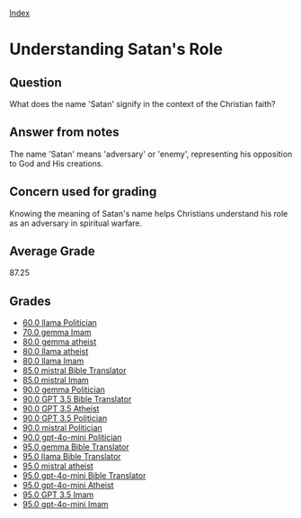
[Index](../../index.md)
# Understanding Satan's Role
## Question
What does the name 'Satan' signify in the context of the Christian faith?

## Answer from notes
The name 'Satan' means 'adversary' or 'enemy', representing his opposition to God and His creations.

## Concern used for grading
Knowing the meaning of Satan's name helps Christians understand his role as an adversary in spiritual warfare.

## Average Grade
87.25

## Grades
 * [60.0 llama Politician](../answers/llama_Politician/Understanding_Satan's_Role.md)
 * [70.0 gemma Imam](../answers/gemma_Imam/Understanding_Satan's_Role.md)
 * [80.0 gemma atheist](../answers/gemma_atheist/Understanding_Satan's_Role.md)
 * [80.0 llama atheist](../answers/llama_atheist/Understanding_Satan's_Role.md)
 * [80.0 llama Imam](../answers/llama_Imam/Understanding_Satan's_Role.md)
 * [85.0 mistral Bible Translator](../answers/mistral_Bible_Translator/Understanding_Satan's_Role.md)
 * [85.0 mistral Imam](../answers/mistral_Imam/Understanding_Satan's_Role.md)
 * [90.0 gemma Politician](../answers/gemma_Politician/Understanding_Satan's_Role.md)
 * [90.0 GPT 3.5 Bible Translator](../answers/GPT_3.5_Bible_Translator/Understanding_Satan's_Role.md)
 * [90.0 GPT 3.5 Atheist](../answers/GPT_3.5_Atheist/Understanding_Satan's_Role.md)
 * [90.0 GPT 3.5 Politician](../answers/GPT_3.5_Politician/Understanding_Satan's_Role.md)
 * [90.0 mistral Politician](../answers/mistral_Politician/Understanding_Satan's_Role.md)
 * [90.0 gpt-4o-mini Politician](../answers/gpt-4o-mini_Politician/Understanding_Satan's_Role.md)
 * [95.0 gemma Bible Translator](../answers/gemma_Bible_Translator/Understanding_Satan's_Role.md)
 * [95.0 llama Bible Translator](../answers/llama_Bible_Translator/Understanding_Satan's_Role.md)
 * [95.0 mistral atheist](../answers/mistral_atheist/Understanding_Satan's_Role.md)
 * [95.0 gpt-4o-mini Bible Translator](../answers/gpt-4o-mini_Bible_Translator/Understanding_Satan's_Role.md)
 * [95.0 gpt-4o-mini Atheist](../answers/gpt-4o-mini_Atheist/Understanding_Satan's_Role.md)
 * [95.0 GPT 3.5 Imam](../answers/GPT_3.5_Imam/Understanding_Satan's_Role.md)
 * [95.0 gpt-4o-mini Imam](../answers/gpt-4o-mini_Imam/Understanding_Satan's_Role.md)
